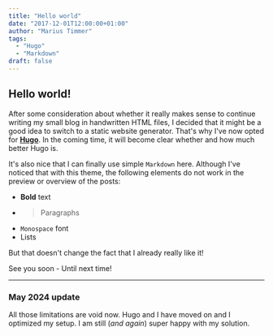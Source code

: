 ```yaml
---
title: "Hello world"
date: "2017-12-01T12:00:00+01:00"
author: "Marius Timmer"
tags: 
  - "Hugo"
  - "Markdown"
draft: false
---
```


## Hello world!
After some consideration about whether it really makes sense to continue
writing my small blog in handwritten HTML files, I decided that it might
be a good idea to switch to a static website generator. That's why I've
now opted for [**Hugo**](https://gohugo.io/). In the coming time, it will
become clear whether and how much better Hugo is.

It's also nice that I can finally use simple `Markdown` here. Although I've
noticed that with this theme, the following elements do not work in the
preview or overview of the posts:
 - **Bold** text
 - > Paragraphs
 - `Monospace` font
 - Lists

But that doesn't change the fact that I already really like it!

See you soon - Until next time!

---

### May 2024 update
All those limitations are void now. Hugo and I have moved on and I optimized
my setup. I am still (_and again_) super happy with my solution. 